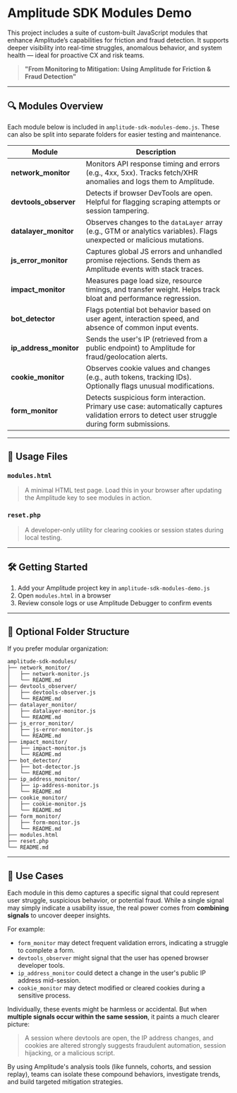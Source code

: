 # Amplitude SDK Modules Demo

This project includes a suite of custom-built JavaScript modules that enhance Amplitude’s capabilities for friction and fraud detection. It supports deeper visibility into real-time struggles, anomalous behavior, and system health — ideal for proactive CX and risk teams.

> **"From Monitoring to Mitigation: Using Amplitude for Friction & Fraud Detection"**

---

## 🔍 Modules Overview

Each module below is included in `amplitude-sdk-modules-demo.js`. These can also be split into separate folders for easier testing and maintenance.

| Module | Description |
|--------|-------------|
| **network_monitor** | Monitors API response timing and errors (e.g., 4xx, 5xx). Tracks fetch/XHR anomalies and logs them to Amplitude. |
| **devtools_observer** | Detects if browser DevTools are open. Helpful for flagging scraping attempts or session tampering. |
| **datalayer_monitor** | Observes changes to the `dataLayer` array (e.g., GTM or analytics variables). Flags unexpected or malicious mutations. |
| **js_error_monitor** | Captures global JS errors and unhandled promise rejections. Sends them as Amplitude events with stack traces. |
| **impact_monitor** | Measures page load size, resource timings, and transfer weight. Helps track bloat and performance regression. |
| **bot_detector** | Flags potential bot behavior based on user agent, interaction speed, and absence of common input events. |
| **ip_address_monitor** | Sends the user's IP (retrieved from a public endpoint) to Amplitude for fraud/geolocation alerts. |
| **cookie_monitor** | Observes cookie values and changes (e.g., auth tokens, tracking IDs). Optionally flags unusual modifications. |
| **form_monitor** | Detects suspicious form interaction. Primary use case: automatically captures validation errors to detect user struggle during form submissions. |

---

## 🧪 Usage Files

### `modules.html`
> A minimal HTML test page. Load this in your browser after updating the Amplitude key to see modules in action.

### `reset.php`
> A developer-only utility for clearing cookies or session states during local testing.

---

## 🛠 Getting Started

1. Add your Amplitude project key in `amplitude-sdk-modules-demo.js`
2. Open `modules.html` in a browser
3. Review console logs or use Amplitude Debugger to confirm events

---

## 📁 Optional Folder Structure

If you prefer modular organization:

```
amplitude-sdk-modules/
├── network_monitor/
│   ├── network-monitor.js
│   └── README.md
├── devtools_observer/
│   ├── devtools-observer.js
│   └── README.md
├── datalayer_monitor/
│   ├── datalayer-monitor.js
│   └── README.md
├── js_error_monitor/
│   ├── js-error-monitor.js
│   └── README.md
├── impact_monitor/
│   ├── impact-monitor.js
│   └── README.md
├── bot_detector/
│   ├── bot-detector.js
│   └── README.md
├── ip_address_monitor/
│   ├── ip-address-monitor.js
│   └── README.md
├── cookie_monitor/
│   ├── cookie-monitor.js
│   └── README.md
├── form_monitor/
│   ├── form-monitor.js
│   └── README.md
├── modules.html
├── reset.php
└── README.md
```

---

## 🧠 Use Cases

Each module in this demo captures a specific signal that could represent user struggle, suspicious behavior, or potential fraud. While a single signal may simply indicate a usability issue, the real power comes from **combining signals** to uncover deeper insights.

For example:
- `form_monitor` may detect frequent validation errors, indicating a struggle to complete a form.
- `devtools_observer` might signal that the user has opened browser developer tools.
- `ip_address_monitor` could detect a change in the user's public IP address mid-session.
- `cookie_monitor` may detect modified or cleared cookies during a sensitive process.

Individually, these events might be harmless or accidental. But when **multiple signals occur within the same session**, it paints a much clearer picture:
> A session where devtools are open, the IP address changes, and cookies are altered strongly suggests fraudulent automation, session hijacking, or a malicious script.

By using Amplitude's analysis tools (like funnels, cohorts, and session replay), teams can isolate these compound behaviors, investigate trends, and build targeted mitigation strategies.
